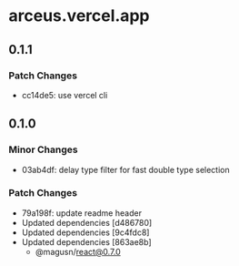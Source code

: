 # arceus.vercel.app

## 0.1.1

### Patch Changes

- cc14de5: use vercel cli

## 0.1.0

### Minor Changes

- 03ab4df: delay type filter for fast double type selection

### Patch Changes

- 79a198f: update readme header
- Updated dependencies [d486780]
- Updated dependencies [9c4fdc8]
- Updated dependencies [863ae8b]
  - @magusn/react@0.7.0
